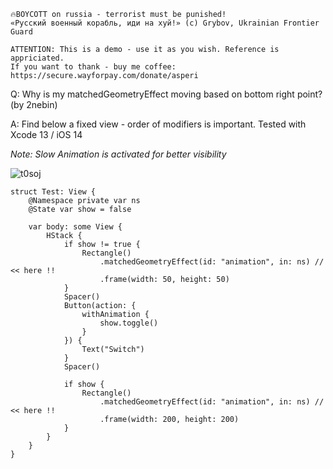 ```
🔥BOYCOTT on russia - terrorist must be punished!
«Русский военный корабль, иди на хуй!» (c) Grybov, Ukrainian Frontier Guard

ATTENTION: This is a demo - use it as you wish. Reference is appriciated.
If you want to thank - buy me coffee: https://secure.wayforpay.com/donate/asperi
```

Q: Why is my matchedGeometryEffect moving based on bottom right point? (by 2nebin)

A: Find below a fixed view - order of modifiers is important. Tested with Xcode 13 / iOS 14

*Note: Slow Animation is activated for better visibility*

![t0soj](https://user-images.githubusercontent.com/62171579/177003076-d8d5148d-795c-4bff-9779-9d042248e1b9.gif)

```
struct Test: View {
    @Namespace private var ns
    @State var show = false

    var body: some View {
        HStack {
            if show != true {
                Rectangle()
                    .matchedGeometryEffect(id: "animation", in: ns) // << here !!
                    .frame(width: 50, height: 50)
            }
            Spacer()
            Button(action: {
                withAnimation {
                    show.toggle()
                }
            }) {
                Text("Switch")
            }
            Spacer()

            if show {
                Rectangle()
                    .matchedGeometryEffect(id: "animation", in: ns) // << here !!
                    .frame(width: 200, height: 200)
            }
        }
    }
}
```
